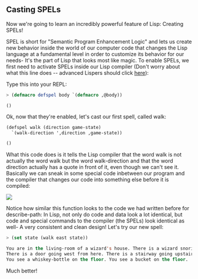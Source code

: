 ## Casting SPELs

Now we're going to learn an incredibly powerful feature of Lisp: Creating SPELs!

SPEL is short for "Semantic Program Enhancement Logic" and lets us create new behavior inside the world of our computer code that changes the Lisp language at a fundamental level in order to customize its behavior for our needs- It's the part of Lisp that looks most like magic. To enable SPELs, we first need to activate SPELs inside our Lisp compiler (Don't worry about what this line does -- advanced Lispers should click [here](../addendum/2-whyspels.md)):

Type this into your REPL:

```lisp
> (defmacro defspel body `(defmacro ,@body))
```
```
()
```

Ok, now that they're enabled, let's cast our first spell, called walk:


```lisp
(defspel walk (direction game-state)
  `(walk-direction ',direction ,game-state))
```
```lisp
()
```

What this code does is it tells the Lisp compiler that the word walk is not actually the word walk but the word walk-direction and that the word direction actually has a quote in front of it, even though we can't see it. Basically we can sneak in some special code inbetween our program and the compiler that changes our code into something else before it is compiled:

![](../images/spel_compile..jpg)


Notice how similar this function looks to the code we had written before for describe-path: In Lisp, not only do code and data look a lot identical, but code and special commands to the compiler (the SPELs) look identical as well- A very consistent and clean design! Let's try our new spell:

```lisp
> (set state (walk east state))
```
```lisp
You are in the living-room of a wizard's house. There is a wizard snoring loudly on the couch.
There is a door going west from here. There is a stairway going upstairs from here.
You see a whiskey-bottle on the floor. You see a bucket on the floor.
```

Much better!
